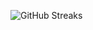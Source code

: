 ![GitHub Streaks](https://github-streaks-mqc9.onrender.com/streak/happilli/image?theme=midnight&cache_bust=1743189124&lang=ja)

